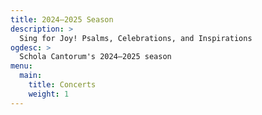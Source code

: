 ```yaml
---
title: 2024–2025 Season
description: >
  Sing for Joy! Psalms, Celebrations, and Inspirations
ogdesc: >
  Schola Cantorum's 2024–2025 season
menu:
  main:
    title: Concerts
    weight: 1
---
```

